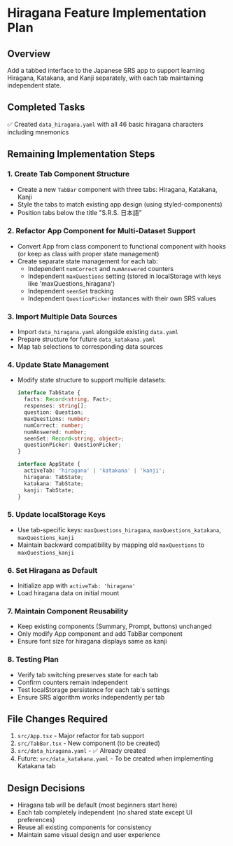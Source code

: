 # Hiragana Feature Implementation Plan

## Overview
Add a tabbed interface to the Japanese SRS app to support learning Hiragana, Katakana, and Kanji separately, with each tab maintaining independent state.

## Completed Tasks
✅ Created `data_hiragana.yaml` with all 46 basic hiragana characters including mnemonics

## Remaining Implementation Steps

### 1. Create Tab Component Structure
- Create a new `TabBar` component with three tabs: Hiragana, Katakana, Kanji
- Style the tabs to match existing app design (using styled-components)
- Position tabs below the title "S.R.S. 日本語"

### 2. Refactor App Component for Multi-Dataset Support
- Convert App from class component to functional component with hooks (or keep as class with proper state management)
- Create separate state management for each tab:
  - Independent `numCorrect` and `numAnswered` counters
  - Independent `maxQuestions` setting (stored in localStorage with keys like 'maxQuestions_hiragana')
  - Independent `seenSet` tracking
  - Independent `QuestionPicker` instances with their own SRS values

### 3. Import Multiple Data Sources
- Import `data_hiragana.yaml` alongside existing `data.yaml`
- Prepare structure for future `data_katakana.yaml`
- Map tab selections to corresponding data sources

### 4. Update State Management
- Modify state structure to support multiple datasets:
  ```typescript
  interface TabState {
    facts: Record<string, Fact>;
    responses: string[];
    question: Question;
    maxQuestions: number;
    numCorrect: number;
    numAnswered: number;
    seenSet: Record<string, object>;
    questionPicker: QuestionPicker;
  }
  
  interface AppState {
    activeTab: 'hiragana' | 'katakana' | 'kanji';
    hiragana: TabState;
    katakana: TabState;
    kanji: TabState;
  }
  ```

### 5. Update localStorage Keys
- Use tab-specific keys: `maxQuestions_hiragana`, `maxQuestions_katakana`, `maxQuestions_kanji`
- Maintain backward compatibility by mapping old `maxQuestions` to `maxQuestions_kanji`

### 6. Set Hiragana as Default
- Initialize app with `activeTab: 'hiragana'`
- Load hiragana data on initial mount

### 7. Maintain Component Reusability
- Keep existing components (Summary, Prompt, buttons) unchanged
- Only modify App component and add TabBar component
- Ensure font size for hiragana displays same as kanji

### 8. Testing Plan
- Verify tab switching preserves state for each tab
- Confirm counters remain independent
- Test localStorage persistence for each tab's settings
- Ensure SRS algorithm works independently per tab

## File Changes Required
1. `src/App.tsx` - Major refactor for tab support
2. `src/TabBar.tsx` - New component (to be created)
3. `src/data_hiragana.yaml` - ✅ Already created
4. Future: `src/data_katakana.yaml` - To be created when implementing Katakana tab

## Design Decisions
- Hiragana tab will be default (most beginners start here)
- Each tab completely independent (no shared state except UI preferences)
- Reuse all existing components for consistency
- Maintain same visual design and user experience